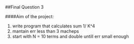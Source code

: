 ##Final Question 3

####Aim of the project:
1. write program that calculates sum 1/ K^4
1. mantain err less than 3 macheps
1. start with N = 10 terms and double untill err small enough

